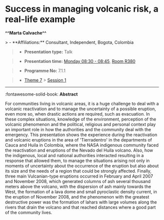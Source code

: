 # Success in managing volcanic risk, a real-life example

**^^Marta Calvache^^**

<!-- more -->> - **Affiliations:** Consultant, Independent, Bogota, Colombia

> - **Presentation type:** Talk

> - **Presentation time:** [Monday 08:30 - 08:45](../sessions_comparison.md#__tabbed_1_5), [Room R380](../maps_venue.md#__tabbed_1_1)

> - **Programme No:** 7.1.1

> - [Theme 7](../theme7.md) > [Session 1](../sessions/session-7-1.md)

--- 

:fontawesome-solid-book: **Abstract**

For communities living in volcanic areas, it is a huge challenge to deal with a volcanic reactivation and to manage the uncertainty of a possible eruption, even more so, when drastic actions are required, such as evacuation. In these complex situations, knowledge of the environment, perception of the volcanic phenomenon and the political, religious and personal context play an important role in how the authorities and the community deal with the emergency. This presentation shows the experience during the reactivation and volcanic eruptions in the area of 'Tierradentro' in the departments of Cauca and Huila in Colombia, where the NASA indigenous community faced the reactivation and eruptions of the Nevado del Huila volcano. Also, how the indigenous, local and national authorities interacted resulting in a response that allowed them, to manage the situations arising not only in moments of uncertainty about the occurrence of the eruption but also about its size and the needs of a region that could be strongly affected. Finally, three main Vulcanian-type eruptions occurred in February and April 2007 and November 2008, which generated columns of ash several thousand meters above the volcano, with the dispersion of ash mainly towards the West, the formation of a lava dome and small pyroclastic density current, in the eruption of November 2008, and the phenomenon with the greatest destructive power was the formation of lahars with large volumes along the rivers that drain the volcano and that reached distances where a good part of the community lives. 

